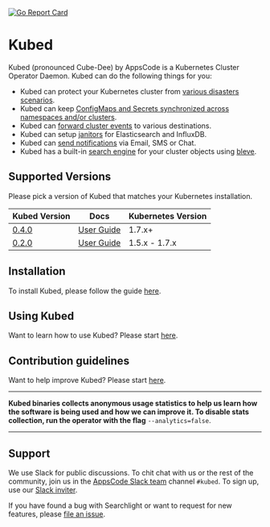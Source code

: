 [![Go Report Card](https://goreportcard.com/badge/github.com/appscode/kubed)](https://goreportcard.com/report/github.com/appscode/kubed)

# Kubed
Kubed (pronounced Cube-Dee) by AppsCode is a Kubernetes Cluster Operator Daemon. Kubed can do the following things for you:

 - Kubed can protect your Kubernetes cluster from [various disasters scenarios](https://appscode.com/products/kubed/0.4.0/guides/disaster-recovery/).
 - Kubed can keep [ConfigMaps and Secrets synchronized across namespaces and/or clusters](https://appscode.com/products/kubed/0.4.0/guides/config-syncer/).
 - Kubed can [forward cluster events](https://appscode.com/products/kubed/0.4.0/guides/cluster-events/) to various destinations.
 - Kubed can setup [janitors](https://appscode.com/products/kubed/0.4.0/guides/janitors/) for Elasticsearch and InfluxDB.
 - Kubed can [send notifications](https://appscode.com/products/kubed/0.4.0/guides/cluster-events/notifiers/) via Email, SMS or Chat.
 - Kubed has a built-in [search engine](https://appscode.com/products/kubed/0.4.0/guides/apiserver/) for your cluster objects using [bleve](https://github.com/blevesearch/bleve).


## Supported Versions
Please pick a version of Kubed that matches your Kubernetes installation.

| Kubed Version                                                 | Docs                                                            | Kubernetes Version |
|---------------------------------------------------------------|-----------------------------------------------------------------|--------------------|
| [0.4.0](https://github.com/appscode/kubed/releases/tag/0.4.0) | [User Guide](https://appscode.com/products/kubed/0.4.0/)        | 1.7.x+             |
| [0.2.0](https://github.com/appscode/kubed/releases/tag/0.2.0) | [User Guide](https://github.com/appscode/kubed/tree/0.2.0/docs) | 1.5.x - 1.7.x      |

## Installation
To install Kubed, please follow the guide [here](https://appscode.com/products/kubed/0.4.0/setup/install/).

## Using Kubed
Want to learn how to use Kubed? Please start [here](https://appscode.com/products/kubed/0.4.0/).

## Contribution guidelines
Want to help improve Kubed? Please start [here](https://appscode.com/products/kubed/0.4.0/welcome/contributing/).

---

**Kubed binaries collects anonymous usage statistics to help us learn how the software is being used and how we can improve it. To disable stats collection, run the operator with the flag** `--analytics=false`.

---

## Support
We use Slack for public discussions. To chit chat with us or the rest of the community, join us in the [AppsCode Slack team](https://appscode.slack.com/messages/C6HSHCKBL/details/) channel `#kubed`. To sign up, use our [Slack inviter](https://slack.appscode.com/).

If you have found a bug with Searchlight or want to request for new features, please [file an issue](https://github.com/appscode/kubed/issues/new).
